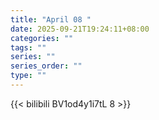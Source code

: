 ```yaml
---
title: "April 08 "
date: 2025-09-21T19:24:11+08:00
categories: ""
tags: ""
series: ""
series_order: ""
type: ""
---
```



{{< bilibili BV1od4y1i7tL 8 >}}

